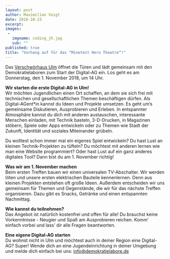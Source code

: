 ```yaml
---
layout: post
author: Maximilian Voigt
date: 2018-10-23
excerpt:
images:
 -
   imgname: coding_jh.jpg
   sub: ""
published: true
title: "Vorhang auf für das “Minetest Hero Theatre”!" 
---
```


Das [Verschwörhaus Ulm](https://verschwoerhaus.de/) öffnet die Türen und lädt gemeinsam mit den Demokratielaboren zum Start der Digital-AG ein. Los geht es am Donnerstag, den 1. November 2018, um 14 Uhr.

**Wir starten die erste Digital-AG in Ulm!**<br>
Wir möchten Jugendlichen einen Ort schaffen, an dem sie sich frei mit technischen und gesellschaftlichen Themen beschäftigen dürfen. Als Digital-AGent*in kannst du Ideen und Projekte umsetzen.
Es geht um’s gemeinsame Diskutieren, Ausprobieren und Erleben. In entspannter Atmosphäre kannst du dich mit anderen  austauschen, interessante Menschen einladen, mit Technik basteln, 3-D-Drucken, in Magazinen stöbern, Spiele oder Apps entwickeln oder zu Themen wie Stadt der Zukunft, Identität und soziales Miteinander grübeln.

Du wolltest schon immer mal ein eigenes Spiel entwickeln? Du hast Lust an kleinen Technik-Projekten zu tüfteln? Du möchtest mit anderen lernen wie man eine Website programmiert? Oder hast Lust auf ein ganz anderes digitales Tool? Dann bist du am 1. November richtig!

**Was wir am 1. November machen**<br>
Beim ersten Treffen bauen wir einen universalen TV-Abschalter. Wir werden löten und unsere ersten elektrischen Bauteile kennenlernen. Denn aus kleinen Projekten entstehen oft große Ideen.
Außerdem entscheiden wir uns gemeinsam für Themen und Gegenstände, die wir für das nächste Treffen organisieren. Dazu gibt es Snacks, Getränke und einen entspannten Nachmittag.

**Wie kannst du teilnehmen?**<br>
Das Angebot ist natürlich kostenfrei und offen für alle! Du brauchst keine Vorkenntnisse - Neugier und Spaß am Ausprobieren reichen. Komm’ einfach vorbei und lass’ dir alle Fragen beantworten.

**Eine eigene Digital-AG starten**<br>
Du wohnst nicht in Ulm und möchtest auch in deiner Region eine Digital-AG? Super! Wende dich an eine Jugendeinrichtung in deiner Umgebung und melde dich einfach bei uns: info@demokratielabore.de

